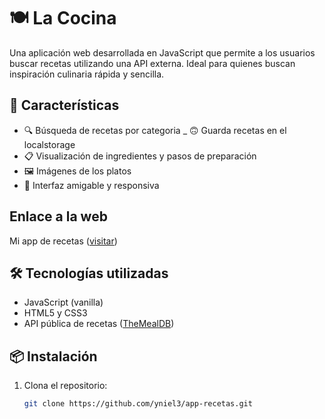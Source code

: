 # 🍽️ La Cocina

Una aplicación web desarrollada en JavaScript que permite a los usuarios buscar recetas utilizando una API externa. Ideal para quienes buscan inspiración culinaria rápida y sencilla.

## 🚀 Características

- 🔍 Búsqueda de recetas por categoria
_ 🙃 Guarda recetas en el localstorage
- 📋 Visualización de ingredientes y pasos de preparación
- 🖼️ Imágenes de los platos
- 💬 Interfaz amigable y responsiva

## Enlace a la web

Mi app de recetas ([visitar](https://yniel3.github.io/app-recetas/))

## 🛠️ Tecnologías utilizadas

- JavaScript (vanilla)
- HTML5 y CSS3
- API pública de recetas ([TheMealDB](https://www.themealdb.com/))

## 📦 Instalación

1. Clona el repositorio:
   ```bash
   git clone https://github.com/yniel3/app-recetas.git